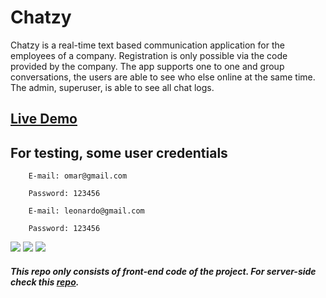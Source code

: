 # Chatzy

Chatzy is a real-time text based communication application for the employees of a company.
Registration is only possible via the code provided by the company.
The app supports one to one and group conversations, the users are able to see who else online at the same time. The admin, superuser, is able to see all chat logs.

## [Live Demo](https://chatzyapp.netlify.app/)

## For testing, some user credentials

        E-mail: omar@gmail.com

        Password: 123456

        E-mail: leonardo@gmail.com
		
		Password: 123456

![](https://i.imgur.com/Usabk4L.png)
![](https://i.imgur.com/iq1a3dU.png)
![](https://i.imgur.com/Ua29Ymn.png)

##### This repo only consists of front-end code of the project. For server-side check this [repo](https://github.com/muhammedsedef/Chat-App).

